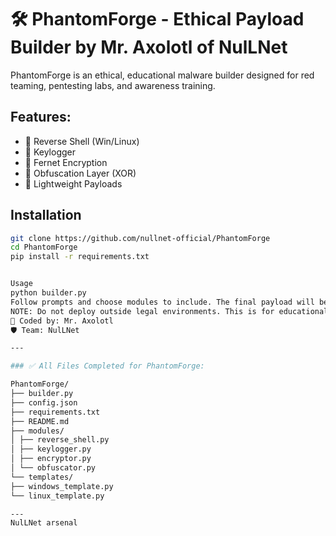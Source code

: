 # 🛠 PhantomForge - Ethical Payload Builder by Mr. Axolotl of NulLNet

PhantomForge is an ethical, educational malware builder designed for red teaming, pentesting labs, and awareness training.

## Features:
- 🔁 Reverse Shell (Win/Linux)
- 🎹 Keylogger
- 🔐 Fernet Encryption
- 🤯 Obfuscation Layer (XOR)
- 🐍 Lightweight Payloads

## Installation

```bash
git clone https://github.com/nullnet-official/PhantomForge
cd PhantomForge
pip install -r requirements.txt


Usage
python builder.py
Follow prompts and choose modules to include. The final payload will be saved in dist/output.py.
NOTE: Do not deploy outside legal environments. This is for educational and authorized use only.
👑 Coded by: Mr. Axolotl
🛡 Team: NulLNet

---

### ✅ All Files Completed for PhantomForge:

PhantomForge/
├── builder.py
├── config.json
├── requirements.txt
├── README.md
├── modules/
│ ├── reverse_shell.py
│ ├── keylogger.py
│ ├── encryptor.py
│ └── obfuscator.py
└── templates/
├── windows_template.py
└── linux_template.py

---
NulLNet arsenal
